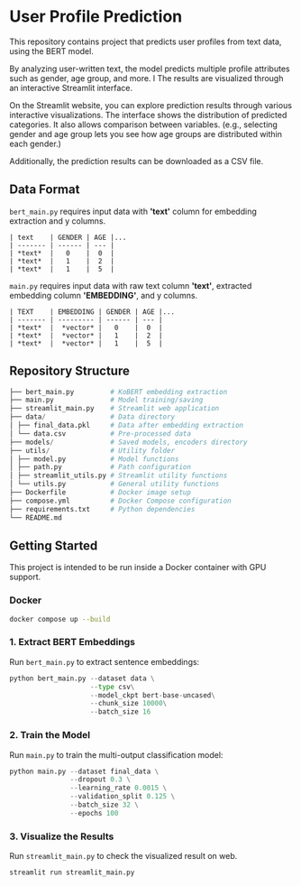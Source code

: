 # User Profile Prediction

This repository contains project that predicts user profiles from text data, using the BERT model.

By analyzing user-written text, the model predicts multiple profile attributes such as gender, age group, and more. l The results are visualized through an interactive Streamlit interface.

On the Streamlit website, you can explore prediction results through various interactive visualizations. The interface shows the distribution of predicted categories. It also allows comparison between variables. (e.g., selecting gender and age group lets you see how age groups are distributed within each gender.)

Additionally, the prediction results can be downloaded as a CSV file.

## Data Format

`bert_main.py` requires input data with **'text'** column for embedding extraction and y columns.

```
| text    | GENDER | AGE |...
| ------- | ------ | --- |
| *text*  |   0    |  0  |
| *text*  |   1    |  2  |
| *text*  |   1    |  5  |
```

`main.py` requires input data with raw text column **'text'**, extracted embedding column **'EMBEDDING'**, and y columns.

```
| TEXT    | EMBEDDING | GENDER | AGE |...
| ------- | --------- | ------ | --- |
| *text*  |  *vector* |   0    |  0  |
| *text*  |  *vector* |   1    |  2  |
| *text*  |  *vector* |   1    |  5  |

```

## Repository Structure

```python
├── bert_main.py         # KoBERT embedding extraction
├── main.py              # Model training/saving
├── streamlit_main.py    # Streamlit web application
├── data/                # Data directory
│ ├── final_data.pkl     # Data after embedding extraction
│ └── data.csv           # Pre-processed data
├── models/              # Saved models, encoders directory
├── utils/               # Utility folder
│ ├── model.py           # Model functions
│ ├── path.py            # Path configuration
│ ├── streamlit_utils.py # Streamlit utility functions
│ └── utils.py           # General utility functions
├── Dockerfile           # Docker image setup
├── compose.yml          # Docker Compose configuration
├── requirements.txt     # Python dependencies
└── README.md
```

## Getting Started

This project is intended to be run inside a Docker container with GPU support.

### Docker

```bash
docker compose up --build
```

### 1. Extract BERT Embeddings

Run `bert_main.py` to extract sentence embeddings:

```python
python bert_main.py --dataset data \
                    --type csv\
                    --model_ckpt bert-base-uncased\
                    --chunk_size 10000\
                    --batch_size 16
```

### 2. Train the Model

Run `main.py` to train the multi-output classification model:

```python
python main.py --dataset final_data \
			   --dropout 0.3 \
			   --learning_rate 0.0015 \
			   --validation_split 0.125 \
			   --batch_size 32 \
			   --epochs 100
```

### 3. Visualize the Results

Run `streamlit_main.py` to check the visualized result on web.

```python
streamlit run streamlit_main.py
```
